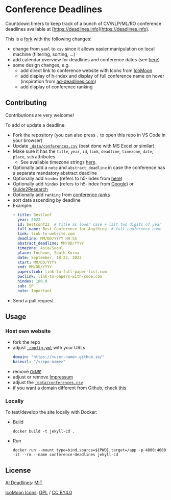 # Conference Deadlines

Countdown timers to keep track of a bunch of CV/NLP/ML/RO conference deadlines available
at [https://deadlines.info](https://deadlines.info).

This is a [fork][2] with the following changes:

- change from `yaml` to `csv` since it allows easier manipulation on local machine (filtering, sorting, ...)
- add calendar overview for deadlines and conference dates (see [here](https://deadlines.info/calendar))
- some design changes, e.g.
  - add direct link to conference website with Icons from [IcoMoon](https://icomoon.io/#icons-icomoon)
  - add display of h-index and display of full conference name on hover (inspiration from [ad-deadlines.com][13])
  - add display of conference ranking

## Contributing

Contributions are very welcome!

To add or update a deadline:

- Fork the repository (you can also press `.` to open this repo in VS Code in your browser)
- Update [`_data/conferences.csv`](_data/conferences.csv) (best done with MS Excel or similar)
- Make sure it has the `title`, `year`, `id`, `link`, `deadline`, `timezone`, `date`, `place`, `sub` attributes
  - See available timezone strings [here](https://momentjs.com/timezone/).
- Optionally add a `note` and `abstract_deadline` in case the conference has a separate mandatory abstract deadline
- Optionally add `hindex` (refers to h5-index from [here](https://scholar.google.com/citations?view_op=top_venues&vq=eng))
- Optionally add `hindex` (refers to h5-index
  from [Google](https://scholar.google.com/citations?view_op=top_venues&vq=eng)) or [Guide2Research](https://research.com/conference-rankings/computer-science/2021/machine-learning)
- Optionally add `ranking` from [conference ranks](http://www.conferenceranks.com/)
- sort data ascending by deadline
- Example:
    ```yaml
    - title: BestConf
      year: 2022
      id: bestconf22  # title as lower case + last two digits of year
      full_name: Best Conference for Anything  # full conference name
      link: link-to-website.com
      deadline: MM/DD/YYYY HH:SS
      abstract_deadline: MM/DD/YYYY
      timezone: Asia/Seoul
      place: Incheon, South Korea
      date: September, 18-22, 2022
      start: MM/DD/YYYY
      end: MM/DD/YYYY
      paperslink: link-to-full-paper-list.com
      pwclink: link-to-papers-with-code.com
      hindex: 100.0
      sub: SP
      note: Important
    ```
- Send a pull request

## Usage

### Host own website

- fork the repo
- adjust [`_config.yml`](_config.yml) with your URLs
  ```yaml
  domain: "https://<user-name>.github.io/"
  baseurl: "/<repo-name>"
  ```
- remove [`CNAME`](CNAME)
- adjust or remove [Impressum](impressum.html)
- adjust the [`_data/conferences.csv`](_data/conferences.csv)
- if you want a domain different from Github, check [this](https://dafero.wordpress.com/2020/02/19/how-to-configure-github-pages-with-a-custom-ionos-old-11-domain/)

### Locally

To test/develop the site locally with Docker:

- Build

  ```shell
  docker build -t jekyll-cd .
  ```

- Run
  ```shell
  docker run --mount type=bind,source=${PWD},target=/app -p 4000:4000 -it --rm --name conference-deadlines jekyll-cd
  ```

## License

[AI Deadlines](https://github.com/abhshkdz/ai-deadlines): [MIT][1]

[IcoMoon Icons](https://icomoon.io/#icons-icomoon): [GPL](http://www.gnu.org/licenses/gpl.html) / [CC BY4.0](http://creativecommons.org/licenses/by/4.0/)

[1]: https://abhshkdz.mit-license.org/
[2]: http://aideadlin.es/
[13]: https://ad-deadlines.com/
